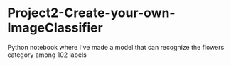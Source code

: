 # Project2-Create-your-own-ImageClassifier
Python notebook where I've made a model that can recognize the flowers category among 102 labels 
